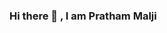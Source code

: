 ### Hi there 👋 , I am Pratham Malji
<!--
**pratham3164/pratham3164** is a ✨ _special_ ✨ repository because its `README.md` (this file) appears on your GitHub profile.

Here are some ideas to get you started:

- 🔭 I’m currently working on Mobile Appilcation Development.
- 🌱 I’m currently learning Flutter.
- 👯 I’m looking to collaborate on ...
- 🤔 I’m looking for help with Flutter and Dart .
- 💬 Ask me about ...
- 📫 How to reach me: ...
- 😄 Pronouns: He/His
- ⚡ Fun fact: ...
-->
